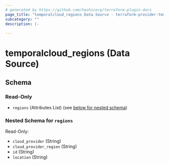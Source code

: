 ```yaml
---
# generated by https://github.com/hashicorp/terraform-plugin-docs
page_title: "temporalcloud_regions Data Source - terraform-provider-temporalcloud"
subcategory: ""
description: |-
  
---
```


# temporalcloud_regions (Data Source)





<!-- schema generated by tfplugindocs -->
## Schema

### Read-Only

- `regions` (Attributes List) (see [below for nested schema](#nestedatt--regions))

<a id="nestedatt--regions"></a>
### Nested Schema for `regions`

Read-Only:

- `cloud_provider` (String)
- `cloud_provider_region` (String)
- `id` (String)
- `location` (String)
